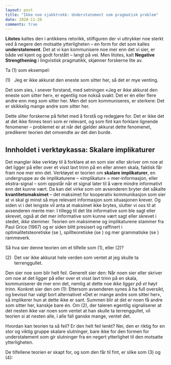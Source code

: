 ```yaml
---
layout: post
title: "Ikke noe sjakktrekk: Understatement som pragmatisk problem"
date: 2020-11-26
comments: true
---
```

<style>
  ol {
  margin-left: 0;
  padding-left: 0;
}
ol li {
  display: block;
  margin-bottom: .4em;
  margin-left: 2em;
}
ol li::before {
  display: inline-block;
  content: "(" counter(item) ") ";
  counter-increment: item;
  width: 2em;
  margin-left: -2em;
}
figcaption {
    color: #333;
    text-align: center;
    font-family: Optima, Candara, Calibri, Arial, sans-serif;
    font-size: .8em;
  line-height: 1.2em;
}	
  .zoom:hover {
  -ms-transform: scale(3); /* IE 9 */
  -webkit-transform: scale(3); /* Safari 3-8 */
  transform: scale(2); 
  transform-origin: 100% 0%;
}
  .small {
  font-variant: small-caps;
}
</style>

<div class="ingress"><p><b>Litotes</b> kaltes den i antikkens retorikk, stilfiguren der vi uttrykker noe sterkt ved å negere den motsatte ytterligheten – en form for det som kalles <b>understatement</b>. Det at vi kan kommunisere noe mer enn det vi sier, er både vel kjent og godt forstått – langt på vei. Men litotes, kalt <b>Negative Strengthening</b> i lingvistisk pragmatikk, skjønner forskerne lite av.</p></div>
<p>Ta (1) som eksempel: </p>
<ol style="margin-top: .4em"><li>Jeg er ikke akkurat den eneste som sitter her, så det er mye venting.
</li></ol>
<p>Det som sies, i snever forstand, med setningen &laquo;Jeg er ikke akkurat den eneste som sitter her&raquo;, er egentlig noe nokså svakt: Det er én eller flere andre enn meg som sitter her. Men det som kommuniseres, er sterkere: Det er skikkelig mange andre som sitter her.</p>
<p>Dette sliter forskerne på feltet med å forstå og redegjøre for. Det er ikke det at det ikke finnes teori som er relevant, og som fint kan forklare lignende fenomener – problemet er at når det gjelder akkurat dette fenomenet, predikerer teorien det omvendte av det den burde.</p>
<h2 style="margin-top: 1.6em">Innholdet i verktøykassa: Skalare implikaturer</h2>
<p>Det mangler ikke verktøy til å forklare at en som sier eller skriver om noe at det ligger på eller over et visst lavt trinn på en eller annen skala, faktisk får fram noe mer enn det. Verktøyet er teorien om <b>skalare implikaturer</b>, en undergruppe av de implikaturene – &laquo;implikatur&raquo; = mer-informasjon, eller ekstra-signal – som oppstår når et signal later til å være mindre informativt enn det kunne vært. Da kan det virke som om avsenderen bryter det såkalte <b>kvantitetsmaksimet</b> – det maksimet for kooperativ kommunikasjon som sier at vi skal gi minst så mye relevant informasjon som situasjonen krever. Og siden vi i det lengste vil anta at maksimet ikke brytes, slutter vi oss til at avsenderen mente mer: I tillegg til det lite informative som ble sagt eller skrevet, også at det mer informative som kunne vært sagt eller skrevet i stedet, <i>ikke</i> stemmer. Teorien om maksimene og implikaturene stammer fra Paul Grice (1967) og er siden blitt presisert og raffinert i optimalitetsteoretiske (se ), spillteoretiske (se ) og mer grammatiske (se ) rammeverk.</p>
<p>Så hva sier denne teorien om et tilfelle som (1), eller (2)?
</p>
<ol  style="margin-top: .4em; counter-reset: item 1"><li>Det var ikke akkurat hele verden som ventet at jeg skulle ta terrenggullet.
  </li></ol>
  <p>Den sier noe som blir helt feil. Generelt sier den: Når noen sier eller skriver om noe at det ligger på eller over et visst lavt trinn på en skala, kommuniserer de mer enn det, nemlig at dette noe <i>ikke ligger på et høyt trinn</i>. Konkret sier den om (1): Ettersom avsenderen synes å ha full oversikt, og bevisst har valgt bort alternativet &laquo;Det er mange andre som sitter her&raquo;, så implikerer hun at dette ikke er sant. Summen blir at det er noen få andre som sitter her, kanskje bare én. Om (2), der taleren  egentlig signaliserer at det nesten ikke var noen som ventet at han skulle ta terrenggullet, vil teorien si at nesten alle, i alle fall ganske mange, ventet det. 
  </p>
  <p>Hvordan kan teorien ta så feil? Er den helt feil tenkt? Nei, den er riktig for en stor og viktig gruppe skalare slutninger, bare ikke for den formen for understatement som gir slutninger fra en negert ytterlighet til den motsatte ytterligheten.
  </p>
  <p>De tilfellene teorien er skapt for, og som den får til fint, er slike som (3) og (4):</p>

